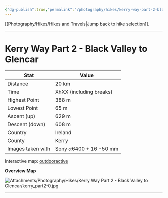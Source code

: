 ```yaml
---
{"dg-publish":true,"permalink":"/photography/hikes/kerry-way-part-2-black-valley-to-glencar/","hide":"true","updated":"2025-07-13T18:39:50.367+02:00"}
---
```


[[Photography/Hikes/Hikes and Travels\|Jump back to hike selection]].

---
# Kerry Way Part 2 - Black Valley to Glencar
 
| Stat              | Value                                |
| ----------------- | ------------------------------------ |
| Distance          | 20 km                                |
| Time              | XhXX (including breaks)              |
| Highest Point     | 388 m                                |
| Lowest Point      | 65 m                                 |
| Ascent (up)       | 629 m                                |
| Descent (down)    | 608 m                                |
| Country           | Ireland                              |
| County            | Kerry                                |
| Images taken with | Sony $\alpha\text{6400}$ + 16 -50 mm |

Interactive map: [outdooractive](https://www.outdooractive.com/en/route/hiking-trail/southwest-ireland/kerry-way-part-2-black-valley-glencar-skip-lough-acoose-/318337185/?share=%7E3ix7nvcp%244osshxkp)

**Overview Map**

![Attachments/Photography/Hikes/Kerry Way Part 2 - Black Valley to Glencar/kerry_part2-0.jpg](/img/user/Attachments/Photography/Hikes/Kerry%20Way%20Part%202%20-%20Black%20Valley%20to%20Glencar/kerry_part2-0.jpg)

---